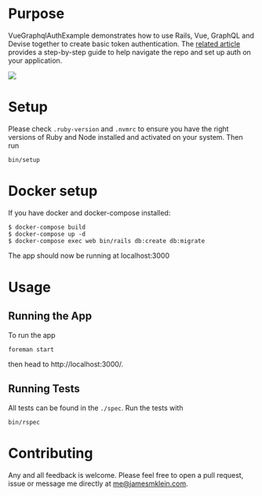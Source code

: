 # Purpose

VueGraphqlAuthExample demonstrates how to use Rails, Vue, GraphQL and Devise together to create basic token authentication. The [related article](https://engineering.doximity.com/articles/token-authentication-with-rails-vue-graphql-and-devise) provides a step-by-step guide to help navigate the repo and set up auth on your application.

![](demo.gif)

# Setup

Please check `.ruby-version` and `.nvmrc` to ensure you have the right versions of Ruby and Node installed and activated on your system. Then run

```
bin/setup
```

# Docker setup

If you have docker and docker-compose installed:

```
$ docker-compose build
$ docker-compose up -d
$ docker-compose exec web bin/rails db:create db:migrate

```

The app should now be running at localhost:3000

# Usage

## Running the App

To run the app

```
foreman start
```

then head to http://localhost:3000/.

## Running Tests

All tests can be found in the `./spec`. Run the tests with

```
bin/rspec
```

# Contributing

Any and all feedback is welcome. Please feel free to open a pull request, issue or message me directly at me@jamesmklein.com.
